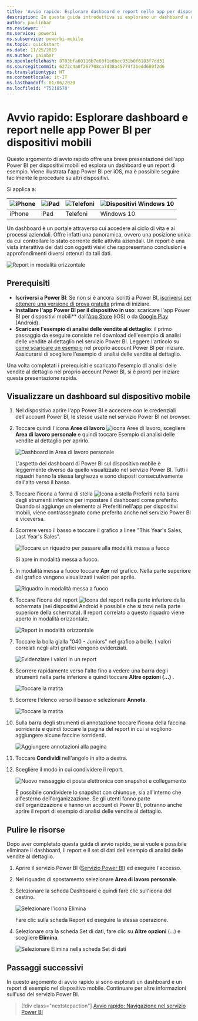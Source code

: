 ```yaml
---
title: 'Avvio rapido: Esplorare dashboard e report nelle app per dispositivi mobili'
description: In questa guida introduttiva si esplorano un dashboard e un report di esempio nelle app Power BI per dispositivi mobili.
author: paulinbar
ms.reviewer: ''
ms.service: powerbi
ms.subservice: powerbi-mobile
ms.topic: quickstart
ms.date: 11/25/2019
ms.author: painbar
ms.openlocfilehash: 8703bfa60116b7e60f1e6bec931b0f6183f7dd31
ms.sourcegitcommit: 6272c4a0f267708ca7d38a45774f3bedd680f2d6
ms.translationtype: HT
ms.contentlocale: it-IT
ms.lasthandoff: 01/06/2020
ms.locfileid: "75218570"
---
```

# <a name="quickstart-explore-dashboards-and-reports-in-the-power-bi-mobile-apps"></a>Avvio rapido: Esplorare dashboard e report nelle app Power BI per dispositivi mobili
Questo argomento di avvio rapido offre una breve presentazione dell'app Power BI per dispositivi mobili ed esplora un dashboard e un report di esempio. Viene illustrata l'app Power BI per iOS, ma è possibile seguire facilmente le procedure su altri dispositivi.

Si applica a:

| ![iPhone](./media/mobile-apps-quickstart-view-dashboard-report/iphone-logo-30-px.png) | ![iPad](./media/mobile-apps-quickstart-view-dashboard-report/ipad-logo-30-px.png) | ![Telefoni](./media/mobile-apps-quickstart-view-dashboard-report/android-logo-30-px.png) | ![Dispositivi Windows 10](./media/mobile-apps-quickstart-view-dashboard-report/win-10-logo-30-px.png) |
|:--- |:--- |:--- |:--- |
| iPhone | iPad | Telefoni | Windows 10 |

Un dashboard è un portale attraverso cui accedere al ciclo di vita e ai processi aziendali. Offre infatti una panoramica, ovvero una posizione unica da cui controllare lo stato corrente delle attività aziendali. Un report è una vista interattiva dei dati con oggetti visivi che rappresentano conclusioni e approfondimenti diversi ottenuti da tali dati. 

![Report in modalità orizzontale](././media/mobile-apps-quickstart-view-dashboard-report/power-bi-android-quickstart-report.png)

## <a name="prerequisites"></a>Prerequisiti

* **Iscriversi a Power BI**: Se non si è ancora iscritti a Power BI, [iscriversi per ottenere una versione di prova gratuita](https://app.powerbi.com/signupredirect?pbi_source=web) prima di iniziare.
* **Installare l'app Power BI per il dispositivo in uso**: scaricare l'app Power BI per dispositivi mobili** dall'[App Store](https://apps.apple.com/app/microsoft-power-bi/id929738808) (iOS) o da [Google Play](https://play.google.com/store/apps/details?id=com.microsoft.powerbim&amp;amp;clcid=0x409) (Android).
* **Scaricare l'esempio di analisi delle vendite al dettaglio**: il primo passaggio da eseguire consiste nel download dell'esempio di analisi delle vendite al dettaglio nel servizio Power BI. Leggere l'articolo su [come scaricare un esempio](./mobile-apps-download-samples.md) nel proprio account Power BI per iniziare. Assicurarsi di scegliere l'esempio di analisi delle vendite al dettaglio.

Una volta completati i prerequisiti e scaricato l'esempio di analisi delle vendite al dettaglio nel proprio account Power BI, si è pronti per iniziare questa presentazione rapida.

## <a name="view-a-dashboard-on-your-mobile-device"></a>Visualizzare un dashboard sul dispositivo mobile
1. Nel dispositivo aprire l'app Power BI e accedere con le credenziali dell'account Power BI, le stesse usate nel servizio Power BI nel browser.
 
1. Toccare quindi l'icona **Aree di lavoro** ![icona Aree di lavoro](./media/mobile-apps-quickstart-view-dashboard-report/power-bi-iphone-workspaces-button.png), scegliere **Area di lavoro personale** e quindi toccare Esempio di analisi delle vendite al dettaglio per aprirlo.

    ![Dashboard in Area di lavoro personale](./media/mobile-apps-quickstart-view-dashboard-report/power-bi-android-quickstart-dashboard.png)
   
    L'aspetto dei dashboard di Power BI sul dispositivo mobile è leggermente diverso da quello visualizzato nel servizio Power BI. Tutti i riquadri hanno la stessa larghezza e sono disposti consecutivamente dall'alto verso il basso.

5. Toccare l'icona a forma di stella ![Icona a stella Preferiti](./media/mobile-apps-quickstart-view-dashboard-report/power-bi-android-quickstart-favorite-icon.png) nella barra degli strumenti inferiore per impostare il dashboard come preferito. Quando si aggiunge un elemento ai Preferiti nell'app per dispositivi mobili, viene contrassegnato come preferito anche nel servizio Power BI e viceversa.

6. Scorrere verso il basso e toccare il grafico a linee "This Year's Sales, Last Year's Sales".

    ![Toccare un riquadro per passare alla modalità messa a fuoco](./media/mobile-apps-quickstart-view-dashboard-report/power-bi-android-quickstart-tap-tile-fave.png)

    Si apre in modalità messa a fuoco.

7. In modalità messa a fuoco toccare **Apr** nel grafico. Nella parte superiore del grafico vengono visualizzati i valori per aprile.

    ![Riquadro in modalità messa a fuoco](./media/mobile-apps-quickstart-view-dashboard-report/power-bi-android-quickstart-tile-focus.png)

8. Toccare l'icona del report ![Icona del report](./media/mobile-apps-quickstart-view-dashboard-report/power-bi-android-quickstart-report-icon.png) nella parte inferiore della schermata (nei dispositivi Android è possibile che si trovi nella parte superiore della schermata). Il report correlato a questo riquadro viene aperto in modalità orizzontale.

    ![Report in modalità orizzontale](././media/mobile-apps-quickstart-view-dashboard-report/power-bi-android-quickstart-report.png)

9. Toccare la bolla gialla "040 - Juniors" nel grafico a bolle. I valori correlati negli altri grafici vengono evidenziati. 

    ![Evidenziare i valori in un report](./media/mobile-apps-quickstart-view-dashboard-report/power-bi-android-quickstart-cross-highlight.png)

10. Scorrere rapidamente verso l'alto fino a vedere una barra degli strumenti nella parte inferiore e quindi toccare **Altre opzioni (...)** .

    ![Toccare la matita](./media/mobile-apps-quickstart-view-dashboard-report/power-bi-android-quickstart-tap-pencil.png)


11. Scorrere l'elenco verso il basso e selezionare **Annota**.

    ![Toccare la matita](./media/mobile-apps-quickstart-view-dashboard-report/power-bi-android-quickstart-tap-pencil2.png)

12. Sulla barra degli strumenti di annotazione toccare l'icona della faccina sorridente e quindi toccare la pagina del report in cui si vogliono aggiungere alcune faccine sorridenti.
 
    ![Aggiungere annotazioni alla pagina](./media/mobile-apps-quickstart-view-dashboard-report/power-bi-android-quickstart-annotate.png)

13. Toccare **Condividi** nell'angolo in alto a destra.

14. Scegliere il modo in cui condividere il report.  

    ![Nuovo messaggio di posta elettronica con snapshot e collegamento](./media/mobile-apps-quickstart-view-dashboard-report/power-bi-android-quickstart-send-snapshot.png)

    È possibile condividere lo snapshot con chiunque, sia all'interno che all'esterno dell'organizzazione. Se gli utenti fanno parte dell'organizzazione e hanno un account di Power BI, potranno anche aprire il report di esempio di analisi delle vendite al dettaglio.

## <a name="clean-up-resources"></a>Pulire le risorse

Dopo aver completato questa guida di avvio rapido, se si vuole è possibile eliminare il dashboard, il report e il set di dati dell'esempio di analisi delle vendite al dettaglio.

1. Aprire il servizio Power BI ([Servizio Power BI](https://app.powerbi.com)) ed eseguire l'accesso.

2. Nel riquadro di spostamento selezionare **Area di lavoro personale**.

3. Selezionare la scheda Dashboard e quindi fare clic sull'icona del cestino.

    ![Selezionare l'icona Elimina](./media/mobile-apps-quickstart-view-dashboard-report/power-bi-android-quickstart-delete-retail.png)

    Fare clic sulla scheda Report ed eseguire la stessa operazione.

4. Selezionare ora la scheda Set di dati, fare clic su **Altre opzioni** (...) e scegliere **Elimina**. 


    ![Selezionare Elimina nella scheda Set di dati](./media/mobile-apps-quickstart-view-dashboard-report/power-bi-android-quickstart-delete-retail-datasets.png)

## <a name="next-steps"></a>Passaggi successivi

In questo argomento di avvio rapido si sono esplorati un dashboard e un report di esempio nel dispositivo mobile. Continuare per altre informazioni sull'uso del servizio Power BI. 

> [!div class="nextstepaction"]
> [Avvio rapido: Navigazione nel servizio Power BI](../end-user-experience.md)


